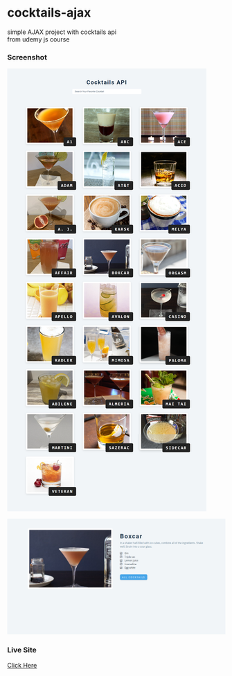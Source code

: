 # cocktails-ajax

simple AJAX project with cocktails api </br>
from udemy js course

### Screenshot

![screenshot of project](./image/screenshot-1.png)

![screenshot of project](./image/screenshot-2.png)

### Live Site

[Click Here](https://glittery-haupia-1e4018.netlify.app/)
